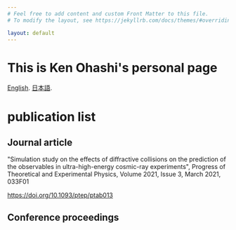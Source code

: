 ```yaml
---
# Feel free to add content and custom Front Matter to this file.
# To modify the layout, see https://jekyllrb.com/docs/themes/#overriding-theme-defaults

layout: default
---
```

# This is Ken Ohashi's personal page
[English](./english_index.html).
[日本語](./index.html).

# publication list

## Journal article

"Simulation study on the effects of diffractive collisions on the prediction of the observables in ultra-high-energy cosmic-ray experiments", Progress of Theoretical and Experimental Physics, Volume 2021, Issue 3, March 2021, 033F01

https://doi.org/10.1093/ptep/ptab013


## Conference proceedings





